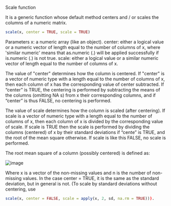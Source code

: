 Scale function

It is a generic function whose default method centers and / or scales the columns of a numeric matrix.
```R
scale(x, center = TRUE, scale = TRUE)

```



Parameters
x: a numeric array (like an object).
center: either a logical value or a numeric vector of length equal to the number of columns of x, where 'similar numeric' means that as.numeric (.) will be applied successfully if is.numeric (.) is not true.
scale: either a logical value or a similar numeric vector of length equal to the number of columns of x.

The value of "center" determines how the column is centered. If "center" is a vector of numeric type with a length equal to the number of columns of x, then each column of x has the corresponding value of center subtracted. If “center” is TRUE, the centering is performed by subtracting the means of the columns (omitting NA s) from x their corresponding columns, and if “center” is thus FALSE, no centering is performed.

The value of scale determines how the column is scaled (after centering). If scale is a vector of numeric type with a length equal to the number of columns of x, then each column of x is divided by the corresponding value of scale. If scale is TRUE then the scale is performed by dividing the columns (centered) of x by their standard deviations if “cente” is TRUE, and the root of the mean square otherwise. If scale is like this FALSE, no scale is performed.

The root mean square of a column (possibly centered) is defined as:

![image](https://user-images.githubusercontent.com/60412166/102171855-5df97c00-3e4c-11eb-9430-5a6baacadfe0.png)


Where x is a vector of the non-missing values and n is the number of non-missing values. In the case center = TRUE, it is the same as the standard deviation, but in general is not. (To scale by standard deviations without centering, use
 

```R
scale(x, center = FALSE, scale = apply(x, 2, sd, na.rm = TRUE))).

```
